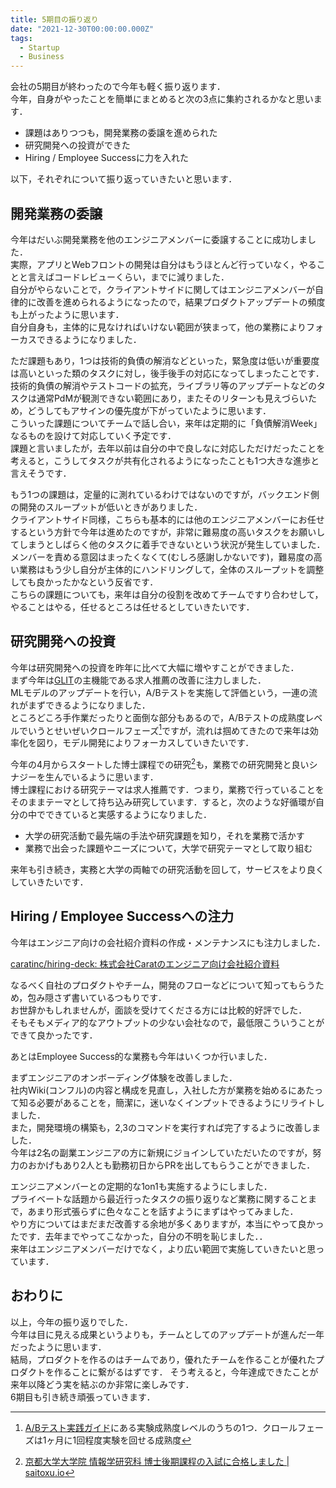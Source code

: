 ```yaml
---
title: 5期目の振り返り
date: "2021-12-30T00:00:00.000Z"
tags:
  - Startup
  - Business
---
```


会社の5期目が終わったので今年も軽く振り返ります．<br>
今年，自身がやったことを簡単にまとめると次の3点に集約されるかなと思います．

- 課題はありつつも，開発業務の委譲を進められた
- 研究開発への投資ができた
- Hiring / Employee Successに力を入れた

以下，それぞれについて振り返っていきたいと思います．

## 開発業務の委譲

今年はだいぶ開発業務を他のエンジニアメンバーに委譲することに成功しました．<br>
実際，アプリとWebフロントの開発は自分はもうほとんど行っていなく，やることと言えばコードレビューくらい，までに減りました．<br>
自分がやらないことで，クライアントサイドに関してはエンジニアメンバーが自律的に改善を進められるようになったので，結果プロダクトアップデートの頻度も上がったように思います．<br>
自分自身も，主体的に見なければいけない範囲が狭まって，他の業務によりフォーカスできるようになりました．

ただ課題もあり，1つは技術的負債の解消などといった，緊急度は低いが重要度は高いといった類のタスクに対し，後手後手の対応になってしまったことです．<br>
技術的負債の解消やテストコードの拡充，ライブラリ等のアップデートなどのタスクは通常PdMが観測できない範囲にあり，またそのリターンも見えづらいため，どうしてもアサインの優先度が下がっていたように思います．<br>
こういった課題についてチームで話し合い，来年は定期的に「負債解消Week」なるものを設けて対応していく予定です．<br>
課題と言いましたが，去年以前は自分の中で良しなに対応しただけだったことを考えると，こうしてタスクが共有化されるようになったことも1つ大きな進歩と言えそうです．

もう1つの課題は，定量的に測れているわけではないのですが，バックエンド側の開発のスループットが低いときがありました．<br>
クライアントサイド同様，こちらも基本的には他のエンジニアメンバーにお任せするという方針で今年は進めたのですが，非常に難易度の高いタスクをお願いしてしまうとしばらく他のタスクに着手できないという状況が発生していました．<br>
メンバーを責める意図はまったくなくて(むしろ感謝しかないです)，難易度の高い業務はもう少し自分が主体的にハンドリングして，全体のスループットを調整しても良かったかなという反省です．<br>
こちらの課題についても，来年は自分の役割を改めてチームですり合わせして，やることはやる，任せるところは任せるとしていきたいです．

## 研究開発への投資

今年は研究開発への投資を昨年に比べて大幅に増やすことができました．<br>
まず今年は[GLIT](https://glit.io)の主機能である求人推薦の改善に注力しました．<br>
MLモデルのアップデートを行い，A/Bテストを実施して評価という，一連の流れがまずできるようになりました．<br>
ところどころ手作業だったりと面倒な部分もあるので，A/Bテストの成熟度レベルでいうとせいぜいクロールフェーズ[^1]ですが，流れは掴めてきたので来年は効率化を図り，モデル開発によりフォーカスしていきたいです．

今年の4月からスタートした博士課程での研究[^2]も，業務での研究開発と良いシナジーを生んでいるように思います．<br>
博士課程における研究テーマは求人推薦です．つまり，業務で行っていることをそのままテーマとして持ち込み研究しています．すると，次のような好循環が自分の中でできていると実感するようになりました．

- 大学の研究活動で最先端の手法や研究課題を知り，それを業務で活かす
- 業務で出会った課題やニーズについて，大学で研究テーマとして取り組む

来年も引き続き，実務と大学の両軸での研究活動を回して，サービスをより良くしていきたいです．

## Hiring / Employee Successへの注力

今年はエンジニア向けの会社紹介資料の作成・メンテナンスにも注力しました．<br>

[caratinc/hiring-deck: 株式会社Caratのエンジニア向け会社紹介資料](https://github.com/caratinc/hiring-deck)

なるべく自社のプロダクトやチーム，開発のフローなどについて知ってもらうため，包み隠さず書いているつもりです．<br>
お世辞かもしれませんが，面談を受けてくださる方には比較的好評でした．<br>
そもそもメディア的なアウトプットの少ない会社なので，最低限こういうことができて良かったです．

あとはEmployee Success的な業務も今年はいくつか行いました．

まずエンジニアのオンボーディング体験を改善しました．<br>
社内Wiki(コンフル)の内容と構成を見直し，入社した方が業務を始めるにあたって知る必要があることを，簡潔に，迷いなくインプットできるようにリライトしました．<br>
また，開発環境の構築も，2,3のコマンドを実行すれば完了するように改善しました．<br>
今年は2名の副業エンジニアの方に新規にジョインしていただいたのですが，努力のおかげもあり2人とも勤務初日からPRを出してもらうことができました．

エンジニアメンバーとの定期的な1on1も実施するようにしました．<br>
プライベートな話題から最近行ったタスクの振り返りなど業務に関することまで，あまり形式張らずに色々なことを話すようにまずはやってみました．<br>
やり方についてはまだまだ改善する余地が多くありますが，本当にやって良かったです．去年までやってこなかった，自分の不明を恥じました．．<br>
来年はエンジニアメンバーだけでなく，より広い範囲で実施していきたいと思っています．

## おわりに

以上，今年の振り返りでした．<br>
今年は目に見える成果というよりも，チームとしてのアップデートが進んだ一年だったように思います．<br>
結局，プロダクトを作るのはチームであり，優れたチームを作ることが優れたプロダクトを作ることに繋がるはずです．
そう考えると，今年達成できたことが来年以降どう実を結ぶのか非常に楽しみです．<br>
6期目も引き続き頑張っていきます．

[^1]: [A/Bテスト実践ガイド](https://www.amazon.co.jp/dp/4048930796)にある実験成熟度レベルのうちの1つ．クロールフェーズは1ヶ月に1回程度実験を回せる成熟度
[^2]: [京都大学大学院 情報学研究科 博士後期課程の入試に合格しました | saitoxu.io](/2020/08/doctor-exam-passed/)
